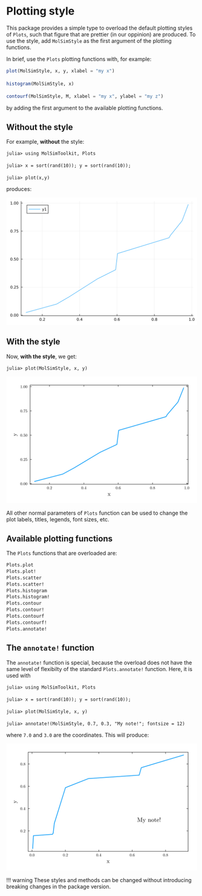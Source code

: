 # Plotting style

This package provides a simple type to overload the default plotting styles of `Plots`, such
that figure that are prettier (in our oppinion) are produced. To use the style, add `MolSimStyle`
as the first argument of the plotting functions. 

In brief, use the `Plots` plotting functions with, for example:

```julia
plot(MolSimStyle, x, y, xlabel = "my x")

histogram(MolSimStyle, x)

contourf(MolSimStyle, M, xlabel = "my x", ylabel = "my z")
```

by adding the first argument to the available plotting functions. 

## Without the style

For example, **without** the style:

```julia-repl
julia> using MolSimToolkit, Plots

julia> x = sort(rand(10)); y = sort(rand(10));

julia> plot(x,y)
```

produces:

![](./images/plottting_style/no_style.svg)

## With the style

Now, **with the style**, we get:

```julia-repl
julia> plot(MolSimStyle, x, y)
```

![](./images/plottting_style/with_style.svg)

All other normal parameters of `Plots` function can be used to change the plot labels,
titles, legends, font sizes, etc.

## Available plotting functions

The `Plots` functions that are overloaded are:

```julia
Plots.plot
Plots.plot!
Plots.scatter
Plots.scatter!
Plots.histogram
Plots.histogram!
Plots.contour
Plots.contour!
Plots.contourf
Plots.contourf!
Plots.annotate!
```

## The `annotate!` function

The `annotate!` function is special, because the overload does not have the 
same level of flexibilty of the standard `Plots.annotate!` function. Here, it
is used with

```julia-repl
julia> using MolSimToolkit, Plots

julia> x = sort(rand(10)); y = sort(rand(10));

julia> plot(MolSimStyle, x, y)

julia> annotate!(MolSimStyle, 0.7, 0.3, "My note!"; fontsize = 12)
```

where `7.0` and `3.0` are the coordinates. This will produce:

![](./images/plottting_style/annotate.svg)

!!! warning
    These styles and methods can be changed without introducing
    breaking changes in the package version. 





